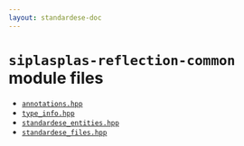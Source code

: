 ```yaml
---
layout: standardese-doc
---
```



# `siplasplas-reflection-common` module files


 - [`annotations.hpp`]({{site.url}}{{site.baseurl}}/doc/standardese/master/siplasplas-reflection-common/annotations.html)
 - [`type_info.hpp`]({{site.url}}{{site.baseurl}}/doc/standardese/master/siplasplas-reflection-common/type_info.html)
 - [`standardese_entities.hpp`]({{site.url}}{{site.baseurl}}/doc/standardese/master/siplasplas-reflection-common/standardese_entities.html)
 - [`standardese_files.hpp`]({{site.url}}{{site.baseurl}}/doc/standardese/master/siplasplas-reflection-common/standardese_files.html)